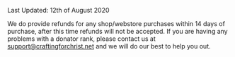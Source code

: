 Last Updated: 12th of August 2020

We do provide refunds for any shop/webstore purchases within 14 days of purchase, after this time refunds will not be accepted. If you are having any problems with a donator rank, please contact us at <a href="mailto:support@craftingforchrist.net">support@craftingforchrist.net</a> and we will do our best to help you out.
